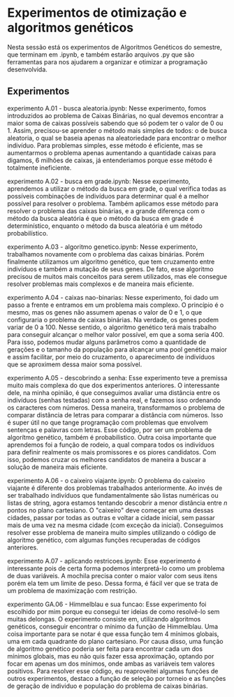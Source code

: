 # Experimentos de otimização e algoritmos genéticos

Nesta sessão está os experimentos de Algoritmos Genéticos do semestre, que terminam em .ipynb, e também estarão arquivos .py que são ferramentas para nos ajudarem a organizar e otimizar a programação desenvolvida.

## Experimentos

experimento A.01 - busca aleatoria.ipynb: Nesse experimento, fomos introduzidos ao problema de Caixas Binárias, no qual devemos encontrar a maior soma de caixas possíveis sabendo que só podem ter o valor de 0 ou 1. Assim, precisou-se aprender o método mais simples de todos: o de busca aleatoria, o qual se baseia apenas na aleatoriedade para encontrar o melhor indivíduo. Para problemas simples, esse método é eficiente, mas se aumentarmos o problema apenas aumentando a quantidade caixas para digamos, 6 milhões de caixas, já entenderiamos porque esse método é totalmente ineficiente.

experimento A.02 - busca em grade.ipynb: Nesse experimento, aprendemos a utilizar o método da busca em grade, o qual verifica todas as possíveis combinações de indivíduos para determinar qual é a melhor possível para resolver o problema. Também aplicamos esse método para resolver o problema das caixas binárias, e a grande diferença com o método da busca aleatória é que o método da busca em grade é determinístico, enquanto o método da busca aleatória é um método probabilístico.

experimento A.03 - algoritmo genetico.ipynb: Nesse experimento, trabalhamos novamente com o problema das caixas binárias. Porém finalmente utilizamos um algoritmo genético, que tem cruzamento entre indivíduos e também a mutação de seus genes. De fato, esse algoritmo precisou de muitos mais conceitos para serem utilizados, mas ele consegue resolver problemas mais complexos e de maneira mais eficiente.

experimento A.04 - caixas nao-binarias: Nesse experimento, foi dado um passo a frente e entramos em um problema mais complexo. O princípio é o mesmo, mas os genes não assumem apenas o valor de 0 e 1, o que configuraria o problema de caixas binárias. Na verdade, os genes podem variar de 0 a 100. Nesse sentido, o algoritmo genético terá mais trabalho para conseguir alcançar o melhor valor possível, em que a soma seria 400. Para isso, podemos mudar alguns parâmetros como a quantidade de gerações e o tamanho da população para alcançar uma pool genética maior e assim facilitar, por meio do cruzamento, o aparecimento de indivíduos que se aproximem dessa maior soma possível.

experimento A.05 - descobrindo a senha: Esse experimento teve a premissa muito mais complexa do que dos experimentos anteriores. O interessante dele, na minha opinião, é que conseguimos avaliar uma distância entre os indivíduos (senhas testadas) com a senha real, e fazemos isso ordenando os caracteres com números. Dessa maneira, transformamos o problema de comparar distância de letras para comparar a distância com números. Isso é super útil no que tange programação com problemas que envolvem sentenças e palavras com letras. Esse código, por ser um problema de algorítmo genético, também é probabilistico. Outra coisa importante que aprendemos foi a função de rodeio, a qual compara todos os indivíduos para definir realmente os mais promissores e os piores candidatos. Com isso, podemos cruzar os melhores candidatos de maneira a buscar a solução de maneira mais eficiente.

experimento A.06 - o caixeiro viajante.ipynb: O problema do caixeiro viajante é diferente dos problemas trabalhados anteriormente. Ao invés de ser trabalhado indivíduos que fundamentalmente são listas numéricas ou listas de string, agora estamos tentando descobrir a menor distância entre *n* pontos no plano cartesiano. O "caixeiro" deve começar em uma dessas cidades, passar por todas as outras e voltar a cidade inicial, sem passar mais de uma vez na mesma cidade (com exceção da inicial). Conseguimos resolver esse problema de maneira muito simples utilizando o código de algoritmo genético, com algumas funções recuperadas de códigos anteriores.

experimento A.07 - aplicando restricoes.ipynb: Esse experimento é interessante pois de certa forma podemos interpretá-lo como um problema de duas variáveis. A mochila precisa conter o maior valor com seus itens porém ela tem um limite de peso. Dessa forma, é fácil ver que se trata de um problema de maximização com restrição.

experimento GA.06 - Himmelblau e sua funcao: Esse experimento foi escolhido por mim porque eu consegui ter ideias de como resolvê-lo sem muitas delongas. O experimento consiste em, utilizando algoritmos genéticos, conseguir encontrar o mínimo da função de Himmelblau. Uma coisa importante para se notar é que essa função tem 4 mínimos globais, uma em cada quadrante do plano cartesiano. Por causa disso, uma função de algoritmo genético poderia ser feita para encontrar cada um dos mínimos globais, mas eu não quis fazer essa aproximação, optando por focar em apenas um dos mínimos, onde ambas as variáveis tem valores positivos. Para resolver esse código, eu reaproveitei algumas funções de outros experimentos, destaco a função de seleção por torneio e as funções de geração de individuo e população do problema de caixas binárias.


